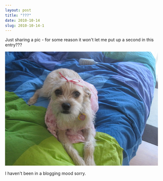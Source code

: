 ```yaml
---
layout: post
title: "???"
date: 2010-10-14
slug: 2010-10-14-1
---
```


Just sharing a pic - for some reason it won&apos;t let me put up a second in this entry???

 ![](/images/assets/IMG_2500-thumb-600x450-179.jpg) 

I haven&apos;t been in a blogging mood sorry.

</br>
